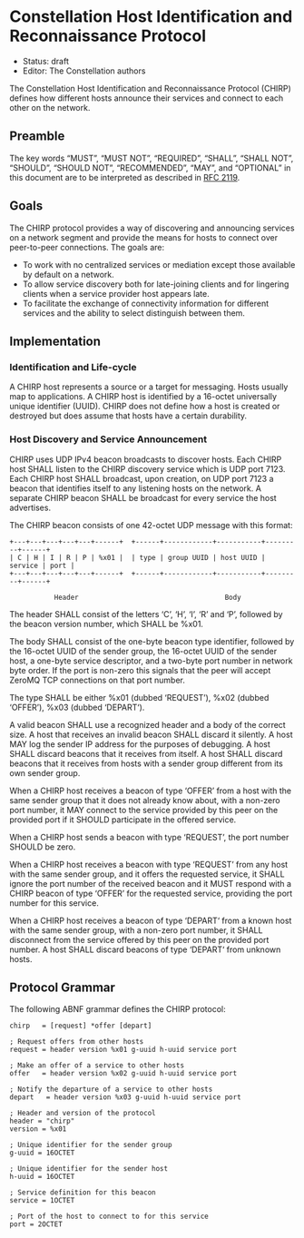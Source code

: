 # Constellation Host Identification and Reconnaissance Protocol

* Status: draft
* Editor: The Constellation authors

The Constellation Host Identification and Reconnaissance Protocol (CHIRP) defines how different hosts announce their services and connect to each other on the network.

## Preamble

The key words “MUST”, “MUST NOT”, “REQUIRED”, “SHALL”, “SHALL NOT”, “SHOULD”, “SHOULD NOT”, “RECOMMENDED”, “MAY”, and “OPTIONAL” in this document are to be interpreted as described in [RFC 2119](http://tools.ietf.org/html/rfc2119).

## Goals

The CHIRP protocol provides a way of discovering and announcing services on a network segment and provide the means for hosts to connect over peer-to-peer connections. The goals are:

* To work with no centralized services or mediation except those available by default on a network.
* To allow service discovery both for late-joining clients and for lingering clients when a service provider host appears late.
* To facilitate the exchange of connectivity information for different services and the ability to select distinguish between them.

## Implementation

### Identification and Life-cycle

A CHIRP host represents a source or a target for messaging. Hosts usually map to applications. A CHIRP host is identified by a 16-octet universally unique identifier (UUID). CHIRP does not define how a host is created or destroyed but does assume that hosts have a certain durability.

### Host Discovery and Service Announcement

CHIRP uses UDP IPv4 beacon broadcasts to discover hosts. Each CHIRP host SHALL listen to the CHIRP discovery service which is UDP port 7123. Each CHIRP host SHALL broadcast, upon creation, on UDP port 7123 a beacon that identifies itself to any listening hosts on the network. A separate CHIRP beacon SHALL be broadcast for every service the host advertises.

The CHIRP beacon consists of one 42-octet UDP message with this format:

```
+---+---+---+---+---+------+  +------+------------+-----------+---------+------+
| C | H | I | R | P | %x01 |  | type | group UUID | host UUID | service | port |
+---+---+---+---+---+------+  +------+------------+-----------+---------+------+

           Header                                    Body
```

The header SHALL consist of the letters ‘C’, ‘H’, ‘I’, ‘R’ and ‘P’, followed by the beacon version number, which SHALL be %x01.

The body SHALL consist of the one-byte beacon type identifier, followed by the 16-octet UUID of the sender group, the 16-octet UUID of the sender host, a one-byte service descriptor, and a two-byte port number in network byte order. If the port is non-zero this signals that the peer will accept ZeroMQ TCP connections on that port number.

The type SHALL be either %x01 (dubbed ‘REQUEST’), %x02 (dubbed ‘OFFER’), %x03 (dubbed ‘DEPART‘).

A valid beacon SHALL use a recognized header and a body of the correct size. A host that receives an invalid beacon SHALL discard it silently. A host MAY log the sender IP address for the purposes of debugging. A host SHALL discard beacons that it receives from itself. A host SHALL discard beacons that it receives from hosts with a sender group different from its own sender group.

When a CHIRP host receives a beacon of type ‘OFFER’ from a host with the same sender group that it does not already know about, with a non-zero port number, it MAY connect to the service provided by this peer on the provided port if it SHOULD participate in the offered service.

When a CHIRP host sends a beacon with type ‘REQUEST’, the port number SHOULD be zero.

When a CHIRP host receives a beacon with type ‘REQUEST’ from any host with the same sender group, and it offers the requested service, it SHALL ignore the port number of the received beacon and it MUST respond with a CHIRP beacon of type ‘OFFER’ for the requested service, providing the port number for this service.

When a CHIRP host receives a beacon of type ‘DEPART‘ from a known host with the same sender group, with a non-zero port number, it SHALL disconnect from the service offered by this peer on the provided port number. A host SHALL discard beacons of type ‘DEPART‘ from unknown hosts.

## Protocol Grammar

The following ABNF grammar defines the CHIRP protocol:

```abnf
chirp   = [request] *offer [depart]

; Request offers from other hosts
request = header version %x01 g-uuid h-uuid service port

; Make an offer of a service to other hosts
offer   = header version %x02 g-uuid h-uuid service port

; Notify the departure of a service to other hosts
depart   = header version %x03 g-uuid h-uuid service port

; Header and version of the protocol
header = "chirp"
version = %x01

; Unique identifier for the sender group
g-uuid = 16OCTET

; Unique identifier for the sender host
h-uuid = 16OCTET

; Service definition for this beacon
service = 1OCTET

; Port of the host to connect to for this service
port = 2OCTET
```
